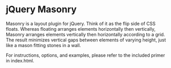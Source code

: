 jQuery Masonry
==============

Masonry is a layout plugin for jQuery. Think of it as the flip side of CSS floats. Whereas floating arranges elements horizontally then vertically, Masonry arranges elements vertically then horizontally according to a grid. The result minimizes vertical gaps between elements of varying height, just like a mason fitting stones in a wall.

For instructions, options, and examples, please refer to the included primer in index.html.